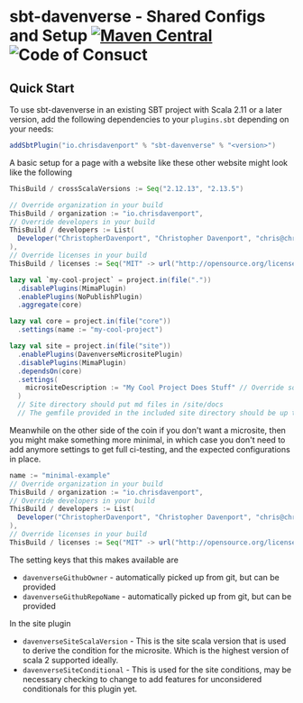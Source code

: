 # sbt-davenverse - Shared Configs and Setup [![Maven Central](https://maven-badges.herokuapp.com/maven-central/io.chrisdavenport/sbt-davenverse_2.12_1.0/badge.svg)](https://maven-badges.herokuapp.com/maven-central/io.chrisdavenport/sbt-davenverse_2.12_1.0) ![Code of Consuct](https://img.shields.io/badge/Code%20of%20Conduct-Scala-blue.svg)


## Quick Start

To use sbt-davenverse in an existing SBT project with Scala 2.11 or a later version, add the following dependencies to your
`plugins.sbt` depending on your needs:

```scala
addSbtPlugin("io.chrisdavenport" % "sbt-davenverse" % "<version>")
```

A basic setup for a page with a website like these other website might look like the following 


```sbt
ThisBuild / crossScalaVersions := Seq("2.12.13", "2.13.5")

// Override organization in your build
ThisBuild / organization := "io.chrisdavenport",
// Override developers in your build
ThisBuild / developers := List(
  Developer("ChristopherDavenport", "Christopher Davenport", "chris@christopherdavenport.tech", url("https://github.com/ChristopherDavenport"))
),
// Override licenses in your build
ThisBuild / licenses := Seq("MIT" -> url("http://opensource.org/licenses/MIT")),

lazy val `my-cool-project` = project.in(file("."))
  .disablePlugins(MimaPlugin)
  .enablePlugins(NoPublishPlugin)
  .aggregate(core)

lazy val core = project.in(file("core"))
  .settings(name := "my-cool-project")

lazy val site = project.in(file("site"))
  .enablePlugins(DavenverseMicrositePlugin)
  .disablePlugins(MimaPlugin)
  .dependsOn(core)
  .settings(
    micrositeDescription := "My Cool Project Does Stuff" // Override so your site has cool stuff on it.
  )
  // Site directory should put md files in /site/docs
  // The gemfile provided in the included site directory should be up to date for it.
```

Meanwhile on the other side of the coin if you don't want a microsite, then you might make something more minimal, in which case you don't need to add anymore settings to get full ci-testing, and the expected configurations in place.


```sbt
name := "minimal-example"
// Override organization in your build
ThisBuild / organization := "io.chrisdavenport",
// Override developers in your build
ThisBuild / developers := List(
  Developer("ChristopherDavenport", "Christopher Davenport", "chris@christopherdavenport.tech", url("https://github.com/ChristopherDavenport"))
),
// Override licenses in your build
ThisBuild / licenses := Seq("MIT" -> url("http://opensource.org/licenses/MIT")),
```


The setting keys that this makes available are

- `davenverseGithubOwner` - automatically picked up from git, but can be provided
- `davenverseGithubRepoName` - automatically picked up from git, but can be provided

In the site plugin

- `davenverseSiteScalaVersion` - This is the site scala version that is used to derive the condition for the microsite. Which is the highest version of scala 2 supported ideally.
- `davenverseSiteConditional` - This is used for the site conditions, may be necessary checking to change to add features for unconsidered conditionals for this plugin yet.
